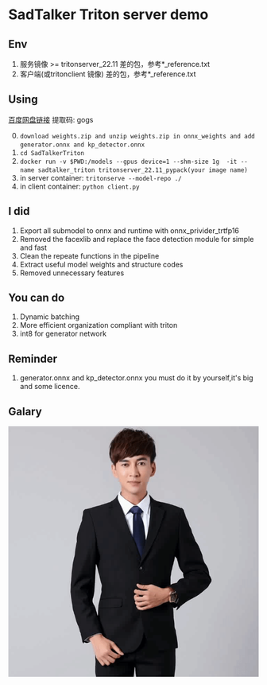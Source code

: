 # SadTalker Triton server demo

## Env
1. 服务镜像 \>= tritonserver_22.11  差的包，参考*_reference.txt
2. 客户端(或tritonclient 镜像) 差的包，参考*_reference.txt


## Using 
[百度网盘链接](https://pan.baidu.com/s/1ZgFRmuwVJi26umSVN5BzmQ?pwd=gogs) 提取码: gogs

0. `download weights.zip and unzip weights.zip in onnx_weights and add generator.onnx and kp_detector.onnx `
1. `cd SadTalkerTriton`
2. `docker run -v $PWD:/models --gpus device=1 --shm-size 1g  -it --name sadtalker_triton tritonserver_22.11_pypack(your image name)`
3. in server container: `tritonserve --model-repo ./ `
4. in client container: `python client.py `

## I did
1. Export all submodel to onnx and runtime with onnx_privider_trtfp16
2. Removed the facexlib and replace the face detection module for simple and fast
3. Clean the repeate functions in the pipeline
4. Extract useful model weights and structure codes
5. Removed unnecessary features
## You can do
1. Dynamic batching
2. More efficient organization compliant with triton
3. int8 for generator network

## Reminder
1. generator.onnx and kp_detector.onnx you must do it by yourself,it's big and some licence.

## Galary
![example](./example.gif)

